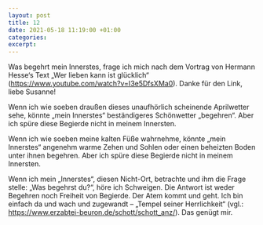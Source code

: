 ```yaml
---
layout: post
title: 12
date: 2021-05-18 11:19:00 +01:00
categories: 
excerpt: 
---
```


Was begehrt mein Innerstes, frage ich mich nach dem Vortrag von Hermann Hesse‘s Text „Wer lieben kann ist glücklich“ (<https://www.youtube.com/watch?v=I3e5DfsXMa0>). Danke für den Link, liebe Susanne!

Wenn ich wie soeben draußen dieses unaufhörlich scheinende Aprilwetter sehe, könnte „mein Innerstes“ beständigeres Schönwetter „begehren“. Aber ich spüre diese Begierde nicht in meinem Innersten.

Wenn ich wie soeben meine kalten Füße wahrnehme, könnte „mein Innerstes“ angenehm warme Zehen und Sohlen oder einen beheizten Boden unter ihnen begehren. Aber ich spüre diese Begierde nicht in meinem Innersten.

Wenn ich mein „Innerstes“, diesen Nicht-Ort, betrachte und ihm die Frage stelle: „Was begehrst du?“, höre ich Schweigen. Die Antwort ist weder Begehren noch Freiheit von Begierde. Der Atem kommt und geht. Ich bin einfach da und wach und zugewandt – „Tempel seiner Herrlichkeit“ (vgl.: <https://www.erzabtei-beuron.de/schott/schott_anz/>). Das genügt mir.
